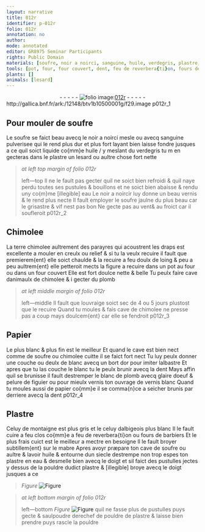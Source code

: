 ```yaml
---
layout: narrative
title: 012r
identifier: p-012r
folio: 012r
annotation: no
author:
mode: annotated
editor: GR8975 Seminar Participants
rights: Public Domain
materials: [soufre, noir a noirci, sanguine, huile, verdegris, plastre, eau, noir a noircir, Chimolee, terre chimolee, draps, chimolee, plomb, Papier, blanc, or, albastre, blanc de plomb, glaire doeuf, pelure de figuier, vernis blanc, papier, Plastre, mabre]
tools: [pot, four, four couvert, dent, feu de reverbera{ti}on, fours de barbiers, mabre, doigt]
plants: []
animals: [lesard]
---
```


<div class="folio" align="center">- - - - - <a href="http://gallica.bnf.fr/ark:/12148/btv1b10500001g/f29.image" target="_blank"><img src="https://cu-mkp.github.io/2017-workshop-edition/assets/photo-icon.png" alt="folio image: " style="display:inline-block; margin-bottom:-3px;"/>012r</a> - - - - - </div> http://gallica.bnf.fr/ark:/12148/btv1b10500001g/f29.image  p012r_1 

## Pour mouler de <span class="m">soufre</span>

 
Le <span class="m">soufre</span> se faict beau avecq le <span class="m">noir a noirci</span> mesle ou avecq <span class="m">sanguine</span> pulverisee qui le rend plus dur et plus fort layant bien laisse fondre jusques a ce quil soict liquide co{mm}e <span class="m">huile</span> / y meslant du <span class="m">verdegris</span> tu m en gecteras dans le <span class="m">plastre</span> un <span class="al">lesard</span> ou aultre chose fort nette
 
> *at left top margin of folio 012r*
> 
>  left—top Il ne le fault pas gecter quil ne soict bien refroidi & quil naye perdu toutes ses pustules & bouillons et ne soict bien abaisse & rendu uny co{m}me [illegible] <span class="m">eau</span> Le <span class="m">noir a noircir</span> luy donne un beau vernis & le rend plus necte Il fault employer le <span class="m">soufre</span> jaulne du plus beau car le grisastre & vif nest pas bon Ne gecte pas au <span class="env">vent</span>& au <span class="env">froict</span> car il soufleroit
   p012r_2 

## <span class="m">Chimolee</span>

 
La <span class="m">terre chimolee</span> aultrement des <span class="pro">parayres</span> qui acoustrent les <span class="m">draps</span> est excellente a mouler en creulx ou relief & si tu la veulx recuire il fault que premierem{ent} elle soict chaulde & la recuire a feu doulx de loing & peu a peu aultrem{ent} elle petteroit mects la figure a recuire dans un <span class="tl">pot</span> au <span class="tl">four</span> ou dans un <span class="tl">four couvert</span> Elle est fort doulce nette & belle Tu peulx faire cave danimaulx de <span class="m">chimolee</span> & i gecter du <span class="m">plomb</span>
 
> *at left middle margin of folio 012r*
> 
>  left—middle Il fault que louvraige soict sec de 4 ou 5 <span class="ms">jours</span> plustost que le recuire Quand tu moules & fais cave de <span class="m">chimolee</span> ne presse pas a coup mays doulcem{ent} car elle se fendroit
   p012r_3 

## <span class="m">Papier</span>

 
Le plus blanc & plus fin est le meilleur Et quand le cave est bien nect comme de <span class="m">soufre</span> ou <span class="m">chimolee</span> cuitte il se faict fort nect Tu luy peulx donner une couche ou deulx de <span class="m">blanc</span> avecq un bort d<span class="m">or</span> pour imiter l<span class="m">albastre</span> Et apres que tu las couche le <span class="m">blanc</span> tu le peulx brunir avecq la <span class="tl">dent</span> Mays affin quil se brunisse il fault destremper le <span class="m">blanc de plomb</span> avecq <span class="m">glaire doeuf</span> & <span class="m">pelure de figuier</span> ou pour mieulx vernis ton ouvrage de <span class="m">vernis blanc</span> Quand tu moules aussi de <span class="m">papier</span> co{mm}e il se comma{n}ce a seicher brunis par derriere avecq la <span class="tl">dent</span>
   p012r_4 

## <span class="m">Plastre</span>

 
Celuy de <span class="env">montaigne</span> est plus gris et le celuy d<span class="pl">albigeois</span> plus blanc Il le fault cuire a feu clos co{mm}e a <span class="tl">feu de reverbera{ti}on</span> ou <span class="tl">fours de barbiers</span> Et le plus frais cuict est le meilleur a mectre en besoigne Il le fault broyer subtillem{ent} sur le <span class="tl"><span class="m">mabre</span></span> Apres avoyr præpare ton cave de <span class="m">soufre</span> ou aultre & lavoir <span class="m">huile</span> & entourne dun siecle destrempe non trop espes ton <span class="m">plastre</span> en <span class="m">eau</span> & desmelle bien avecq le <span class="tl"><span class="bp">doigt</span></span> et sil faict des pustulles jectes y dessus de la pouldre dudict <span class="m">plastre</span> & [illegible] broye avecq le <span class="tl"><span class="bp">doigt</span></span> jusques a ce 
> *Figure*
> <a href="+" target="_blank"><img src="https://cu-mkp.github.io/GR8975-edition/assets/photo-icon.png" alt="Figure" style="display:inline-block; margin-bottom:-3px;"/></a>

 
> *at left bottom margin of folio 012r*
> 
>  left—bottom 
> *Figure*
> <a href="+" target="_blank"><img src="https://cu-mkp.github.io/GR8975-edition/assets/photo-icon.png" alt="Figure" style="display:inline-block; margin-bottom:-3px;"/></a>
 quil ne fasse plus de pustulles puys gecte & saulpoudre derechef de pouldre de <span class="m">plastre</span> & laisse bien prendre puys rascle la pouldre
 